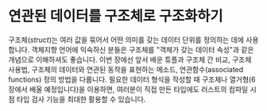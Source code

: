 # 연관된 데이터를 구조체로 구조화하기

구조체(*struct*)는 여러 값을 묶어서 어떤 의미를 갖는 데이터 단위를
정의하는 데에 사용합니다. 객체지향 언어에 익숙하신 분들은 구조체를
"객체가 갖는 데이터 속성"과 같은 개념으로 이해하셔도 좋습니다.
이번 장에선 앞서 배운 튜플과 구조체 간 비교, 구조체 사용법,
구조체의 데이터와 연관된 동작을 표현하는 메소드,
연관함수(associated functions) 정의 방법을 다룹니다.
필요한 데이터 형식을 작성할 때 구조체나 열거형(6장에서 배울 예정입니다)을
이용하면, 여러분이 직접 만든 타입에도 러스트의 컴파일 시점 타입 검사 기능을
최대한 활용할 수 있습니다.
